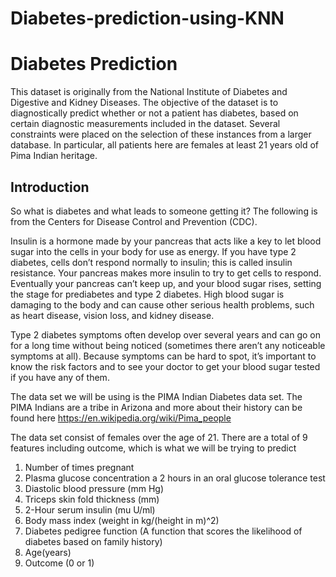 # Diabetes-prediction-using-KNN
# Diabetes Prediction


This dataset is originally from the National Institute of Diabetes and Digestive and Kidney Diseases. The objective of the dataset is to diagnostically predict whether or not a patient has diabetes, based on certain diagnostic measurements included in the dataset. Several constraints were placed on the selection of these instances from a larger database. In particular, all patients here are females at least 21 years old of Pima Indian heritage.

## Introduction

So what is diabetes and what leads to someone getting it? The following is from the Centers for Disease Control and Prevention (CDC).  

Insulin is a hormone made by your pancreas that acts like a key to let blood sugar into the cells in your body for use as energy. If you have type 2 diabetes, cells don’t respond normally to insulin; this is called insulin resistance. Your pancreas makes more insulin to try to get cells to respond. Eventually your pancreas can’t keep up, and your blood sugar rises, setting the stage for prediabetes and type 2 diabetes. High blood sugar is damaging to the body and can cause other serious health problems, such as heart disease, vision loss, and kidney disease.

Type 2 diabetes symptoms often develop over several years and can go on for a long time without being noticed (sometimes there aren’t any noticeable symptoms at all). Because symptoms can be hard to spot, it’s important to know the risk factors and to see your doctor to get your blood sugar tested if you have any of them.

The data set we will be using is the PIMA Indian Diabetes data set. The PIMA Indians are a tribe in Arizona and more about their history can be found here https://en.wikipedia.org/wiki/Pima_people

The data set consist of females over the age of 21. There are a total of 9 features including outcome, which is what we will be trying to predict

1. Number of times pregnant
2. Plasma glucose concentration a 2 hours in an oral glucose tolerance test
3. Diastolic blood pressure (mm Hg)
4. Triceps skin fold thickness (mm)
5. 2-Hour serum insulin (mu U/ml)
6. Body mass index (weight in kg/(height in m)^2)
7. Diabetes pedigree function (A function that scores the likelihood of diabetes based on family history)
8. Age(years)
9. Outcome (0 or 1)
